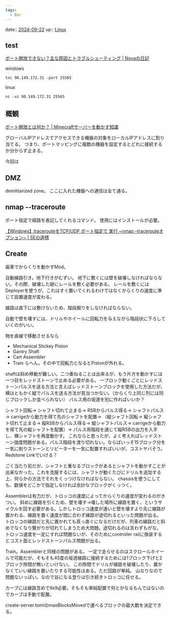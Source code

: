 ```yaml
---
tags:
  - Bar
---
```


date:: [2024-09-22](Daily_Note/2024-09-22.md)
up:: [Linux](../Linux.md)

## test

[ポート開放できない？主な原因とトラブルシューティング  |  Novaの日記](https://novablog.work/why-port/#toc32)

windows
```
tnc 90.149.172.31 -port 25565
```

linux
```
nc -vz 90.149.172.31 25565
```

## 概観
[ポート開放とは何か？ | Minecraftサーバーを動かす知識](https://e-craft.io/beginner/port-open/)

グローバルIPアドレスでアクセスできる機器の対象をローカルIPアドレスに割り当てる。
つまり、ポートマッピングに複数の機器を設定するとどれに接続するか分からず止まる。

今回は

## DMZ
demilitarized zone。
ここに入れた機器への通信は全て通る。

## nmap --traceroute
ポート指定で経路を表記してくれるコマンド。
使用にはインストールが必要。

[【Windows】tracerouteをTCP/UDP ポート指定で 実行 \~nmap –tracerouteオプション\~  |  SEの道標](https://milestone-of-se.nesuke.com/knowhow/test-tool/windows-tcp-udp-traceroute/)

## Create
歯車でからくりを動かすMod。

自動線路引き。地下行きがむずい。
地下に敷くには壁を破壊しなければならない。その際、破壊した跡にレールを敷く必要がある。
レールを敷くにはDeployerを使うが、これはすぐ置いてくれるわけではなくからくりの速度に準じて設置速度が変わる。

線路は直下には敷けないため、階段掘りをしなければならない。

自動で壁を壊すには、ドリルやホイールに回転力を与えながら階段状に下ろしていくのがいい。

物を直線で移動させるなら
- Mechanical Stickey Piston
- Gantry Shaft
- Cart Assembler
- Train
らへん。その中で回転力となるとPistonが外れる。


shaftは斜め移動が難しい。二つ重ねることは出来るが、もう片方を動かすには一つ目をレッドストーンで止める必要がある。
一ブロック動くごとにレッドストーンパルスを送る方法と言えばレッドストーンブロックを使用した方法だが、横はともかく縦でパルスを送る方法が見当つかない。（からくり上同じ列には同じブロックしか並べられない）
パルス用の坂道を別に作ればいいか？

シャフト回転→
シャフト切れて止まる→
RSBからパルス得る→
シャフトパルス→
carrigeから動力を得て先のシャフトを配置→
（縦シャフト回転→
縦シャフト切れて止まる→
縦RSBからパルス得る→
縦シャフトパルス→
carrigeから動力を得て先の縦シャフトを配置）→
パルス用階段を通じて縦RSBの出力を入手し、横シャフトを再度動かす。
これならと思ったが、よく考えればレッドストーン強度問題がある。パルス階段を渡り切れない。ならばいっそ15ブロック分を一気に削りストーンとリピーターを一気に配置すればいいが、コストヤバそう。Redstone Linkでいける？

ごく当たり前だが、シャフトと重なるブロックがあるとシャフトを動かすことが出来なかった。これを克服するには、シャフトが動くたびにドリルを追加する上、何らかの方法でそれをくっつけなければならない。
chassisを使うにしても、数値をどこかで指定しなければ余計なブロックがくっつく。


Assemblerは有力だが、トロッコの速度によってからくりの速度が変わるのがきつい。
斜めに線路を引くため、壁を壊す→壊した場所に線路を置く、というサイクルを回す必要がある。しかしトロッコ速度が速いと壁を壊すより先に線路が置かれる、線路を置く速度が間に合わず線路が途切れるといった問題が出る。
トロッコの線路だと先に置かれても真っ直ぐになるだけだが、列車の線路だと斜めでなくなり繋がりが切れてしまうため大問題。途切れるのは言わずもがな。
トロッコ速度を一定にすれば問題ないが、そのためにcontroller railに換装するとコスト面とレッドストーンパルス問題が出る。


Train。Assemblerと同様の問題がある。
一定で走らせるのはスクロールホイールで可能だが、そもそも45度の坂道線路に接続するためには1ブロック下げと2ブロック隙間が無いといけない。
この隙間でドリルが線路を破壊したり、置かなくていい線路を置いたりする可能性はある。ただ回路が単純。
山なりなので問題ないっぽい。なので谷になる登りは引き続きトロッコに任せる。


カーブには線路含めで9x9必要。そもそも単純配置で何とかなるもんではないのでカーブは手動で配置。

create-server.tomlのmaxBlocksMovedで運べるブロックの最大数を決定できる。




